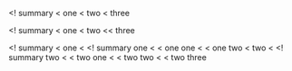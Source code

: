 
<! summary
< one
< two
< three


<! summary
< one
< two
<< three

<! summary
< one
< <! summary one
< < one one
< < one two
< two
< <! summary two
< < two one
< < two two
< < two three
